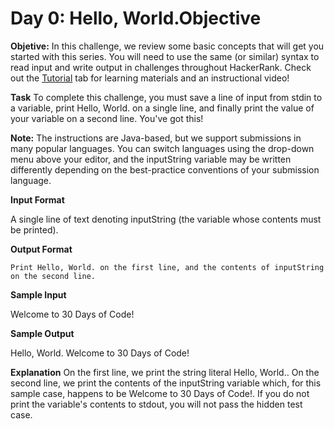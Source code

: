 # Day 0: Hello, World.Objective

**Objetive:**
In this challenge, we review some basic concepts that will get you started with this series. You will need to use the same (or similar) syntax to read input and write output in challenges throughout HackerRank. Check out the [Tutorial](https://www.hackerrank.com/challenges/30-hello-world/tutorial) tab for learning materials and an instructional video!

**Task**
To complete this challenge, you must save a line of input from stdin to a variable, print Hello, World. on a single line, and finally print the value of your variable on a second line.
You've got this!

**Note:** The instructions are Java-based, but we support submissions in many popular languages. You can switch languages using the drop-down menu above your editor, and the inputString variable may be written differently depending on the best-practice conventions of your submission language.

**Input Format**

A single line of text denoting inputString (the variable whose contents must be printed).

**Output Format**

```
Print Hello, World. on the first line, and the contents of inputString on the second line.
```

**Sample Input**

Welcome to 30 Days of Code!

**Sample Output**

Hello, World. 
Welcome to 30 Days of Code!

**Explanation**
On the first line, we print the string literal Hello, World.. On the second line, we print the contents of the inputString variable which, for this sample case, happens to be Welcome to 30 Days of Code!. If you do not print the variable's contents to stdout, you will not pass the hidden test case.
